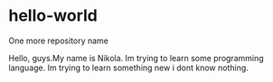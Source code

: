 # hello-world
One more repository name

Hello, guys.My name is Nikola.
Im trying to learn some programming language.
Im trying to learn something new i dont know nothing.
